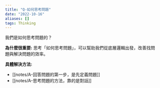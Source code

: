 ```yaml
---
title: "Q-如何思考問題"
date: "2022-10-16"
aliases: []
tags: Thinking
---
```


我們是如何思考問題的？

**為什麼很重要:** 思考「如何思考問題」，可以幫助我們從底層邏輯出發，改善找問題與解決問題的效率。

**具體解決方法:**
- [[notes/A-回答問題的第一步，是先定義問題]]
- [[notes/A-思考問題的方法，靠的是對話]]

